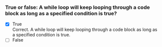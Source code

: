 ### True or false: A while loop will keep looping through a code block as long as a specified condition is true?

- [x] True <br>
      Correct. A while loop will keep looping through a code block as long as a specified condition is true.
- [ ] False
